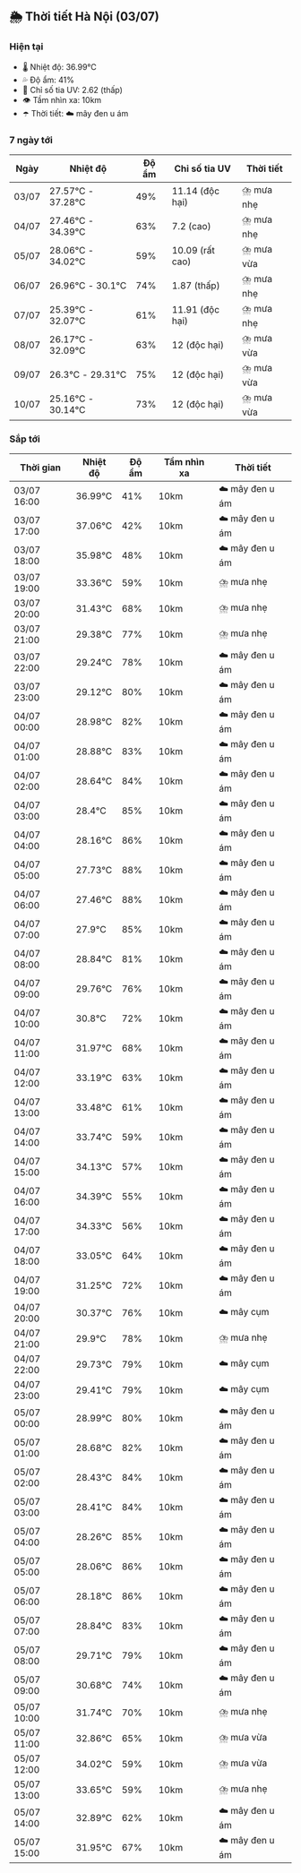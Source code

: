 ## 🌦️ Thời tiết Hà Nội (03/07)

### Hiện tại

- 🌡️ Nhiệt độ: 36.99℃
- 💦 Độ ẩm: 41%
- 🌟 Chỉ số tia UV: 2.62 (thấp)
- 👁️ Tầm nhìn xa: 10km
- ☂️ Thời tiết: ☁️ mây đen u ám

### 7 ngày tới

| Ngày | Nhiệt độ | Độ ẩm | Chỉ số tia UV | Thời tiết |
| --- | --- | --- | --- | --- |
| 03/07 | 27.57℃ - 37.28℃ | 49% | 11.14 (độc hại) | ⛈️ mưa nhẹ |
| 04/07 | 27.46℃ - 34.39℃ | 63% | 7.2 (cao) | ⛈️ mưa nhẹ |
| 05/07 | 28.06℃ - 34.02℃ | 59% | 10.09 (rất cao) | ⛈️ mưa vừa |
| 06/07 | 26.96℃ - 30.1℃ | 74% | 1.87 (thấp) | ⛈️ mưa nhẹ |
| 07/07 | 25.39℃ - 32.07℃ | 61% | 11.91 (độc hại) | ⛈️ mưa nhẹ |
| 08/07 | 26.17℃ - 32.09℃ | 63% | 12 (độc hại) | ⛈️ mưa vừa |
| 09/07 | 26.3℃ - 29.31℃ | 75% | 12 (độc hại) | ⛈️ mưa vừa |
| 10/07 | 25.16℃ - 30.14℃ | 73% | 12 (độc hại) | ⛈️ mưa vừa |

### Sắp tới

| Thời gian | Nhiệt độ | Độ ẩm | Tầm nhìn xa | Thời tiết |
| --- | --- | --- | --- | --- |
| 03/07 16:00 | 36.99℃ | 41% | 10km | ☁️ mây đen u ám |
| 03/07 17:00 | 37.06℃ | 42% | 10km | ☁️ mây đen u ám |
| 03/07 18:00 | 35.98℃ | 48% | 10km | ☁️ mây đen u ám |
| 03/07 19:00 | 33.36℃ | 59% | 10km | ⛈️ mưa nhẹ |
| 03/07 20:00 | 31.43℃ | 68% | 10km | ⛈️ mưa nhẹ |
| 03/07 21:00 | 29.38℃ | 77% | 10km | ⛈️ mưa nhẹ |
| 03/07 22:00 | 29.24℃ | 78% | 10km | ☁️ mây đen u ám |
| 03/07 23:00 | 29.12℃ | 80% | 10km | ☁️ mây đen u ám |
| 04/07 00:00 | 28.98℃ | 82% | 10km | ☁️ mây đen u ám |
| 04/07 01:00 | 28.88℃ | 83% | 10km | ☁️ mây đen u ám |
| 04/07 02:00 | 28.64℃ | 84% | 10km | ☁️ mây đen u ám |
| 04/07 03:00 | 28.4℃ | 85% | 10km | ☁️ mây đen u ám |
| 04/07 04:00 | 28.16℃ | 86% | 10km | ☁️ mây đen u ám |
| 04/07 05:00 | 27.73℃ | 88% | 10km | ☁️ mây đen u ám |
| 04/07 06:00 | 27.46℃ | 88% | 10km | ☁️ mây đen u ám |
| 04/07 07:00 | 27.9℃ | 85% | 10km | ☁️ mây đen u ám |
| 04/07 08:00 | 28.84℃ | 81% | 10km | ☁️ mây đen u ám |
| 04/07 09:00 | 29.76℃ | 76% | 10km | ☁️ mây đen u ám |
| 04/07 10:00 | 30.8℃ | 72% | 10km | ☁️ mây đen u ám |
| 04/07 11:00 | 31.97℃ | 68% | 10km | ☁️ mây đen u ám |
| 04/07 12:00 | 33.19℃ | 63% | 10km | ☁️ mây đen u ám |
| 04/07 13:00 | 33.48℃ | 61% | 10km | ☁️ mây đen u ám |
| 04/07 14:00 | 33.74℃ | 59% | 10km | ☁️ mây đen u ám |
| 04/07 15:00 | 34.13℃ | 57% | 10km | ☁️ mây đen u ám |
| 04/07 16:00 | 34.39℃ | 55% | 10km | ☁️ mây đen u ám |
| 04/07 17:00 | 34.33℃ | 56% | 10km | ☁️ mây đen u ám |
| 04/07 18:00 | 33.05℃ | 64% | 10km | ☁️ mây đen u ám |
| 04/07 19:00 | 31.25℃ | 72% | 10km | ☁️ mây đen u ám |
| 04/07 20:00 | 30.37℃ | 76% | 10km | ☁️ mây cụm |
| 04/07 21:00 | 29.9℃ | 78% | 10km | ⛈️ mưa nhẹ |
| 04/07 22:00 | 29.73℃ | 79% | 10km | ☁️ mây cụm |
| 04/07 23:00 | 29.41℃ | 79% | 10km | ☁️ mây cụm |
| 05/07 00:00 | 28.99℃ | 80% | 10km | ☁️ mây đen u ám |
| 05/07 01:00 | 28.68℃ | 82% | 10km | ☁️ mây đen u ám |
| 05/07 02:00 | 28.43℃ | 84% | 10km | ☁️ mây đen u ám |
| 05/07 03:00 | 28.41℃ | 84% | 10km | ☁️ mây đen u ám |
| 05/07 04:00 | 28.26℃ | 85% | 10km | ☁️ mây đen u ám |
| 05/07 05:00 | 28.06℃ | 86% | 10km | ☁️ mây đen u ám |
| 05/07 06:00 | 28.18℃ | 86% | 10km | ☁️ mây đen u ám |
| 05/07 07:00 | 28.84℃ | 83% | 10km | ☁️ mây đen u ám |
| 05/07 08:00 | 29.71℃ | 79% | 10km | ☁️ mây đen u ám |
| 05/07 09:00 | 30.68℃ | 74% | 10km | ☁️ mây đen u ám |
| 05/07 10:00 | 31.74℃ | 70% | 10km | ⛈️ mưa nhẹ |
| 05/07 11:00 | 32.86℃ | 65% | 10km | ⛈️ mưa vừa |
| 05/07 12:00 | 34.02℃ | 59% | 10km | ⛈️ mưa vừa |
| 05/07 13:00 | 33.65℃ | 59% | 10km | ⛈️ mưa nhẹ |
| 05/07 14:00 | 32.89℃ | 62% | 10km | ☁️ mây đen u ám |
| 05/07 15:00 | 31.95℃ | 67% | 10km | ☁️ mây đen u ám |
